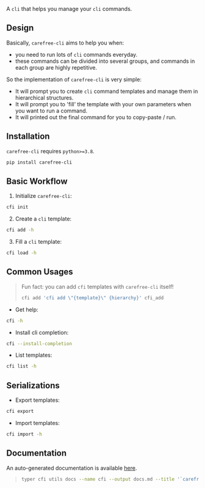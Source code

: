 A `cli` that helps you manage your `cli` commands.

## Design

Basically, `carefree-cli` aims to help you when:

- you need to run lots of `cli` commands everyday.
- these commands can be divided into several groups, and commands in each group are highly repetitive.

So the implementation of `carefree-cli` is very simple:

- It will prompt you to create `cli` command templates and manage them in hierarchical structures.
- It will prompt you to 'fill' the template with your own parameters when you want to run a command.
- It will printed out the final command for you to copy-paste / run.

## Installation

`carefree-cli` requires `python>=3.8`.

```bash
pip install carefree-cli
```

## Basic Workflow

1. Initialize `carefree-cli`:

```bash
cfi init
```

2. Create a `cli` template:

```bash
cfi add -h
```

3. Fill a `cli` template:

```bash
cfi load -h
```

## Common Usages

> Fun fact: you can add `cfi` templates with `carefree-cli` itself!
>
> ```bash
> cfi add 'cfi add \"{template}\" {hierarchy}' cfi_add
> ```

- Get help:

```bash
cfi -h
```

- Install cli completion:

```bash
cfi --install-completion
```

- List templates:

```bash
cfi list -h
```

## Serializations

- Export templates:

```bash
cfi export
```

- Import templates:

```bash
cfi import -h
```

## Documentation

An auto-generated documentation is available [here](https://github.com/carefree0910/carefree-cli/blob/main/docs.md).

> ```bash
> typer cfi utils docs --name cfi --output docs.md --title '`carefree-cli`'
> ```
